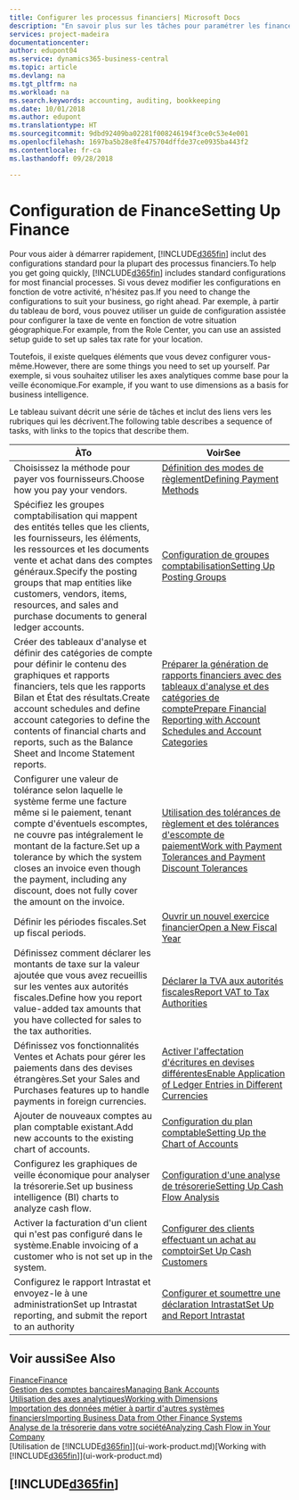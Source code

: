 ```yaml
---
title: Configurer les processus financiers| Microsoft Docs
description: "En savoir plus sur les tâches pour paramétrer les finances de votre société afin de les adapter à votre comptabilité ou vos audits."
services: project-madeira
documentationcenter: 
author: edupont04
ms.service: dynamics365-business-central
ms.topic: article
ms.devlang: na
ms.tgt_pltfrm: na
ms.workload: na
ms.search.keywords: accounting, auditing, bookkeeping
ms.date: 10/01/2018
ms.author: edupont
ms.translationtype: HT
ms.sourcegitcommit: 9dbd92409ba02281f008246194f3ce0c53e4e001
ms.openlocfilehash: 1697ba5b28e8fe475704dffde37ce0935ba443f2
ms.contentlocale: fr-ca
ms.lasthandoff: 09/28/2018

---
```

# <a name="setting-up-finance"></a><span data-ttu-id="8d313-103">Configuration de Finance</span><span class="sxs-lookup"><span data-stu-id="8d313-103">Setting Up Finance</span></span>
<span data-ttu-id="8d313-104">Pour vous aider à démarrer rapidement, [!INCLUDE[d365fin](includes/d365fin_md.md)] inclut des configurations standard pour la plupart des processus financiers.</span><span class="sxs-lookup"><span data-stu-id="8d313-104">To help you get going quickly, [!INCLUDE[d365fin](includes/d365fin_md.md)] includes standard configurations for most financial processes.</span></span> <span data-ttu-id="8d313-105">Si vous devez modifier les configurations en fonction de votre activité, n'hésitez pas.</span><span class="sxs-lookup"><span data-stu-id="8d313-105">If you need to change the configurations to suit your business, go right ahead.</span></span> <span data-ttu-id="8d313-106">Par exemple, à partir du tableau de bord, vous pouvez utiliser un guide de configuration assistée pour configurer la taxe de vente en fonction de votre situation géographique.</span><span class="sxs-lookup"><span data-stu-id="8d313-106">For example, from the Role Center, you can use an assisted setup guide to set up sales tax rate for your location.</span></span>  

<span data-ttu-id="8d313-107">Toutefois, il existe quelques éléments que vous devez configurer vous-même.</span><span class="sxs-lookup"><span data-stu-id="8d313-107">However, there are some things you need to set up yourself.</span></span> <span data-ttu-id="8d313-108">Par exemple, si vous souhaitez utiliser les axes analytiques comme base pour la veille économique.</span><span class="sxs-lookup"><span data-stu-id="8d313-108">For example, if you want to use dimensions as a basis for business intelligence.</span></span>  

<span data-ttu-id="8d313-109">Le tableau suivant décrit une série de tâches et inclut des liens vers les rubriques qui les décrivent.</span><span class="sxs-lookup"><span data-stu-id="8d313-109">The following table describes a sequence of tasks, with links to the topics that describe them.</span></span>

| <span data-ttu-id="8d313-110">À</span><span class="sxs-lookup"><span data-stu-id="8d313-110">To</span></span> | <span data-ttu-id="8d313-111">Voir</span><span class="sxs-lookup"><span data-stu-id="8d313-111">See</span></span> |
| --- | --- |
| <span data-ttu-id="8d313-112">Choisissez la méthode pour payer vos fournisseurs.</span><span class="sxs-lookup"><span data-stu-id="8d313-112">Choose how you pay your vendors.</span></span> |[<span data-ttu-id="8d313-113">Définition des modes de règlement</span><span class="sxs-lookup"><span data-stu-id="8d313-113">Defining Payment Methods</span></span>](finance-payment-methods.md) |
| <span data-ttu-id="8d313-114">Spécifiez les groupes comptabilisation qui mappent des entités telles que les clients, les fournisseurs, les éléments, les ressources et les documents vente et achat dans des comptes généraux.</span><span class="sxs-lookup"><span data-stu-id="8d313-114">Specify the posting groups that map entities like customers, vendors, items, resources, and sales and purchase documents to general ledger accounts.</span></span> |[<span data-ttu-id="8d313-115">Configuration de groupes comptabilisation</span><span class="sxs-lookup"><span data-stu-id="8d313-115">Setting Up Posting Groups</span></span>](finance-posting-groups.md)|
|<span data-ttu-id="8d313-116">Créer des tableaux d'analyse et définir des catégories de compte pour définir le contenu des graphiques et rapports financiers, tels que les rapports Bilan et État des résultats.</span><span class="sxs-lookup"><span data-stu-id="8d313-116">Create account schedules and define account categories to define the contents of financial charts and reports, such as the Balance Sheet and Income Statement reports.</span></span>|[<span data-ttu-id="8d313-117">Préparer la génération de rapports financiers avec des tableaux d'analyse et des catégories de compte</span><span class="sxs-lookup"><span data-stu-id="8d313-117">Prepare Financial Reporting with Account Schedules and Account Categories</span></span>](bi-how-work-account-schedule.md)|
|<span data-ttu-id="8d313-118">Configurer une valeur de tolérance selon laquelle le système ferme une facture même si le paiement, tenant compte d'éventuels escomptes, ne couvre pas intégralement le montant de la facture.</span><span class="sxs-lookup"><span data-stu-id="8d313-118">Set up a tolerance by which the system closes an invoice even though the payment, including any discount, does not fully cover the amount on the invoice.</span></span>|[<span data-ttu-id="8d313-119">Utilisation des tolérances de règlement et des tolérances d'escompte de paiement</span><span class="sxs-lookup"><span data-stu-id="8d313-119">Work with Payment Tolerances and Payment Discount Tolerances</span></span>](finance-payment-tolerance-and-payment-discount-tolerance.md)|
| <span data-ttu-id="8d313-120">Définir les périodes fiscales.</span><span class="sxs-lookup"><span data-stu-id="8d313-120">Set up fiscal periods.</span></span> |[<span data-ttu-id="8d313-121">Ouvrir un nouvel exercice financier</span><span class="sxs-lookup"><span data-stu-id="8d313-121">Open a New Fiscal Year</span></span>](finance-how-open-new-fiscal-year.md) |
| <span data-ttu-id="8d313-122">Définissez comment déclarer les montants de taxe sur la valeur ajoutée que vous avez recueillis sur les ventes aux autorités fiscales.</span><span class="sxs-lookup"><span data-stu-id="8d313-122">Define how you report value-added tax amounts that you have collected for sales to the tax authorities.</span></span> |[<span data-ttu-id="8d313-123">Déclarer la TVA aux autorités fiscales</span><span class="sxs-lookup"><span data-stu-id="8d313-123">Report VAT to Tax Authorities</span></span>](finance-how-report-vat.md)|
| <span data-ttu-id="8d313-124">Définissez vos fonctionnalités Ventes et Achats pour gérer les paiements dans des devises étrangères.</span><span class="sxs-lookup"><span data-stu-id="8d313-124">Set your Sales and Purchases features up to handle payments in foreign currencies.</span></span>|[<span data-ttu-id="8d313-125">Activer l'affectation d'écritures en devises différentes</span><span class="sxs-lookup"><span data-stu-id="8d313-125">Enable Application of Ledger Entries in Different Currencies</span></span>](finance-how-enable-application-ledger-entries-different-currencies.md)
| <span data-ttu-id="8d313-126">Ajouter de nouveaux comptes au plan comptable existant.</span><span class="sxs-lookup"><span data-stu-id="8d313-126">Add new accounts to the existing chart of accounts.</span></span> |[<span data-ttu-id="8d313-127">Configuration du plan comptable</span><span class="sxs-lookup"><span data-stu-id="8d313-127">Setting Up the Chart of Accounts</span></span>](finance-setup-chart-accounts.md) |
| <span data-ttu-id="8d313-128">Configurez les graphiques de veille économique pour analyser la trésorerie.</span><span class="sxs-lookup"><span data-stu-id="8d313-128">Set up business intelligence (BI) charts to analyze cash flow.</span></span> |[<span data-ttu-id="8d313-129">Configuration d'une analyse de trésorerie</span><span class="sxs-lookup"><span data-stu-id="8d313-129">Setting Up Cash Flow Analysis</span></span>](finance-setup-cash-flow-analyses.md) |
|<span data-ttu-id="8d313-130">Activer la facturation d'un client qui n'est pas configuré dans le système.</span><span class="sxs-lookup"><span data-stu-id="8d313-130">Enable invoicing of a customer who is not set up in the system.</span></span>|[<span data-ttu-id="8d313-131">Configurer des clients effectuant un achat au comptoir</span><span class="sxs-lookup"><span data-stu-id="8d313-131">Set Up Cash Customers</span></span>](finance-how-to-set-up-cash-customers.md)|
| <span data-ttu-id="8d313-132">Configurez le rapport Intrastat et envoyez-le à une administration</span><span class="sxs-lookup"><span data-stu-id="8d313-132">Set up Intrastat reporting, and submit the report to an authority</span></span> | [<span data-ttu-id="8d313-133">Configurer et soumettre une déclaration Intrastat</span><span class="sxs-lookup"><span data-stu-id="8d313-133">Set Up and Report Intrastat</span></span>](finance-how-setup-report-intrastat.md)|

## <a name="see-also"></a><span data-ttu-id="8d313-134">Voir aussi</span><span class="sxs-lookup"><span data-stu-id="8d313-134">See Also</span></span>
[<span data-ttu-id="8d313-135">Finance</span><span class="sxs-lookup"><span data-stu-id="8d313-135">Finance</span></span>](finance.md)  
[<span data-ttu-id="8d313-136">Gestion des comptes bancaires</span><span class="sxs-lookup"><span data-stu-id="8d313-136">Managing Bank Accounts</span></span>](bank-manage-bank-accounts.md)  
[<span data-ttu-id="8d313-137">Utilisation des axes analytiques</span><span class="sxs-lookup"><span data-stu-id="8d313-137">Working with Dimensions</span></span>](finance-dimensions.md)  
[<span data-ttu-id="8d313-138">Importation des données métier à partir d'autres systèmes financiers</span><span class="sxs-lookup"><span data-stu-id="8d313-138">Importing Business Data from Other Finance Systems</span></span>](across-import-data-configuration-packages.md)  
[<span data-ttu-id="8d313-139">Analyse de la trésorerie dans votre société</span><span class="sxs-lookup"><span data-stu-id="8d313-139">Analyzing Cash Flow in Your Company</span></span>](finance-analyze-cash-flow.md)  
<span data-ttu-id="8d313-140">[Utilisation de [!INCLUDE[d365fin](includes/d365fin_md.md)]](ui-work-product.md)</span><span class="sxs-lookup"><span data-stu-id="8d313-140">[Working with [!INCLUDE[d365fin](includes/d365fin_md.md)]](ui-work-product.md)</span></span>  

## [!INCLUDE[d365fin](includes/free_trial_md.md)]  

